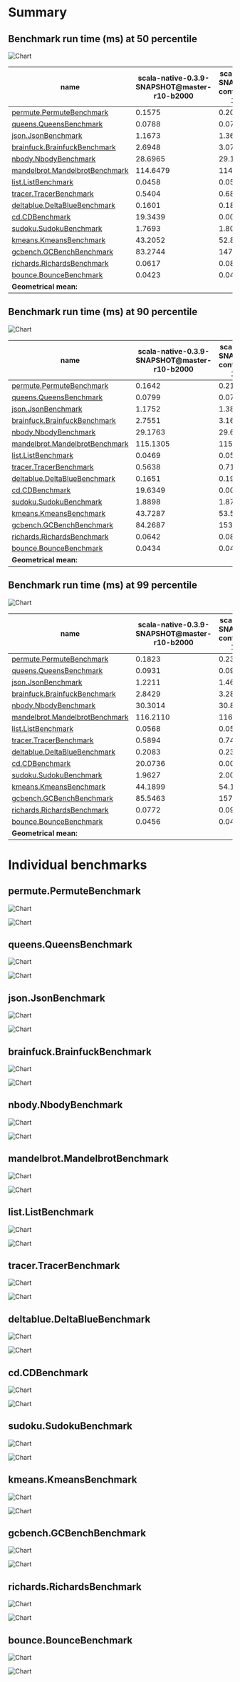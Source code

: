 # Summary
## Benchmark run time (ms) at 50 percentile 
![Chart](relative_percentile_50.png)

|name | scala-native-0.3.9-SNAPSHOT@master-r10-b2000 | scala-native-0.3.9-SNAPSHOT@gengc-config-256-1-true-1-r10-b2000 | |
| -- | -- | -- | -- |
|[permute.PermuteBenchmark](#permutepermutebenchmark)|0.1575|0.2059|+30.75%|
|[queens.QueensBenchmark](#queensqueensbenchmark)|0.0788|0.0787|__-0.13%__|
|[json.JsonBenchmark](#jsonjsonbenchmark)|1.1673|1.3615|+16.63%|
|[brainfuck.BrainfuckBenchmark](#brainfuckbrainfuckbenchmark)|2.6948|3.0776|+14.21%|
|[nbody.NbodyBenchmark](#nbodynbodybenchmark)|28.6965|29.1389|+1.54%|
|[mandelbrot.MandelbrotBenchmark](#mandelbrotmandelbrotbenchmark)|114.6479|114.5861|__-0.05%__|
|[list.ListBenchmark](#listlistbenchmark)|0.0458|0.0513|+12.07%|
|[tracer.TracerBenchmark](#tracertracerbenchmark)|0.5404|0.6890|+27.50%|
|[deltablue.DeltaBlueBenchmark](#deltabluedeltabluebenchmark)|0.1601|0.1849|+15.49%|
|[cd.CDBenchmark](#cdcdbenchmark)|19.3439|0.0000|__-100.00%__|
|[sudoku.SudokuBenchmark](#sudokusudokubenchmark)|1.7693|1.8061|+2.08%|
|[kmeans.KmeansBenchmark](#kmeanskmeansbenchmark)|43.2052|52.8249|+22.27%|
|[gcbench.GCBenchBenchmark](#gcbenchgcbenchbenchmark)|83.2744|147.2316|+76.80%|
|[richards.RichardsBenchmark](#richardsrichardsbenchmark)|0.0617|0.0840|+36.14%|
|[bounce.BounceBenchmark](#bouncebouncebenchmark)|0.0423|0.0437|+3.27%|
| __Geometrical mean:__|| |+17.03%|
## Benchmark run time (ms) at 90 percentile 
![Chart](relative_percentile_90.png)

|name | scala-native-0.3.9-SNAPSHOT@master-r10-b2000 | scala-native-0.3.9-SNAPSHOT@gengc-config-256-1-true-1-r10-b2000 | |
| -- | -- | -- | -- |
|[permute.PermuteBenchmark](#permutepermutebenchmark)|0.1642|0.2130|+29.74%|
|[queens.QueensBenchmark](#queensqueensbenchmark)|0.0799|0.0792|__-0.91%__|
|[json.JsonBenchmark](#jsonjsonbenchmark)|1.1752|1.3817|+17.57%|
|[brainfuck.BrainfuckBenchmark](#brainfuckbrainfuckbenchmark)|2.7551|3.1620|+14.77%|
|[nbody.NbodyBenchmark](#nbodynbodybenchmark)|29.1763|29.6483|+1.62%|
|[mandelbrot.MandelbrotBenchmark](#mandelbrotmandelbrotbenchmark)|115.1305|115.0629|__-0.06%__|
|[list.ListBenchmark](#listlistbenchmark)|0.0469|0.0518|+10.41%|
|[tracer.TracerBenchmark](#tracertracerbenchmark)|0.5638|0.7132|+26.49%|
|[deltablue.DeltaBlueBenchmark](#deltabluedeltabluebenchmark)|0.1651|0.1908|+15.60%|
|[cd.CDBenchmark](#cdcdbenchmark)|19.6349|0.0000|__-100.00%__|
|[sudoku.SudokuBenchmark](#sudokusudokubenchmark)|1.8898|1.8718|__-0.95%__|
|[kmeans.KmeansBenchmark](#kmeanskmeansbenchmark)|43.7287|53.5388|+22.43%|
|[gcbench.GCBenchBenchmark](#gcbenchgcbenchbenchmark)|84.2687|153.4368|+82.08%|
|[richards.RichardsBenchmark](#richardsrichardsbenchmark)|0.0642|0.0869|+35.40%|
|[bounce.BounceBenchmark](#bouncebouncebenchmark)|0.0434|0.0449|+3.43%|
| __Geometrical mean:__|| |+16.80%|
## Benchmark run time (ms) at 99 percentile 
![Chart](relative_percentile_99.png)

|name | scala-native-0.3.9-SNAPSHOT@master-r10-b2000 | scala-native-0.3.9-SNAPSHOT@gengc-config-256-1-true-1-r10-b2000 | |
| -- | -- | -- | -- |
|[permute.PermuteBenchmark](#permutepermutebenchmark)|0.1823|0.2331|+27.88%|
|[queens.QueensBenchmark](#queensqueensbenchmark)|0.0931|0.0920|__-1.17%__|
|[json.JsonBenchmark](#jsonjsonbenchmark)|1.2211|1.4645|+19.93%|
|[brainfuck.BrainfuckBenchmark](#brainfuckbrainfuckbenchmark)|2.8429|3.2815|+15.43%|
|[nbody.NbodyBenchmark](#nbodynbodybenchmark)|30.3014|30.8758|+1.90%|
|[mandelbrot.MandelbrotBenchmark](#mandelbrotmandelbrotbenchmark)|116.2110|116.1809|__-0.03%__|
|[list.ListBenchmark](#listlistbenchmark)|0.0568|0.0546|__-3.84%__|
|[tracer.TracerBenchmark](#tracertracerbenchmark)|0.5894|0.7463|+26.62%|
|[deltablue.DeltaBlueBenchmark](#deltabluedeltabluebenchmark)|0.2083|0.2301|+10.50%|
|[cd.CDBenchmark](#cdcdbenchmark)|20.0736|0.0000|__-100.00%__|
|[sudoku.SudokuBenchmark](#sudokusudokubenchmark)|1.9627|2.0098|+2.40%|
|[kmeans.KmeansBenchmark](#kmeanskmeansbenchmark)|44.1899|54.1976|+22.65%|
|[gcbench.GCBenchBenchmark](#gcbenchgcbenchbenchmark)|85.5463|157.8681|+84.54%|
|[richards.RichardsBenchmark](#richardsrichardsbenchmark)|0.0772|0.0970|+25.73%|
|[bounce.BounceBenchmark](#bouncebouncebenchmark)|0.0456|0.0469|+2.98%|
| __Geometrical mean:__|| |+15.14%|
# Individual benchmarks
## permute.PermuteBenchmark
![Chart](percentile_permute.PermuteBenchmark.png)

![Chart](example_run_3_permute.PermuteBenchmark.png)

## queens.QueensBenchmark
![Chart](percentile_queens.QueensBenchmark.png)

![Chart](example_run_3_queens.QueensBenchmark.png)

## json.JsonBenchmark
![Chart](percentile_json.JsonBenchmark.png)

![Chart](example_run_3_json.JsonBenchmark.png)

## brainfuck.BrainfuckBenchmark
![Chart](percentile_brainfuck.BrainfuckBenchmark.png)

![Chart](example_run_3_brainfuck.BrainfuckBenchmark.png)

## nbody.NbodyBenchmark
![Chart](percentile_nbody.NbodyBenchmark.png)

![Chart](example_run_3_nbody.NbodyBenchmark.png)

## mandelbrot.MandelbrotBenchmark
![Chart](percentile_mandelbrot.MandelbrotBenchmark.png)

![Chart](example_run_3_mandelbrot.MandelbrotBenchmark.png)

## list.ListBenchmark
![Chart](percentile_list.ListBenchmark.png)

![Chart](example_run_3_list.ListBenchmark.png)

## tracer.TracerBenchmark
![Chart](percentile_tracer.TracerBenchmark.png)

![Chart](example_run_3_tracer.TracerBenchmark.png)

## deltablue.DeltaBlueBenchmark
![Chart](percentile_deltablue.DeltaBlueBenchmark.png)

![Chart](example_run_3_deltablue.DeltaBlueBenchmark.png)

## cd.CDBenchmark
![Chart](percentile_cd.CDBenchmark.png)

![Chart](example_run_3_cd.CDBenchmark.png)

## sudoku.SudokuBenchmark
![Chart](percentile_sudoku.SudokuBenchmark.png)

![Chart](example_run_3_sudoku.SudokuBenchmark.png)

## kmeans.KmeansBenchmark
![Chart](percentile_kmeans.KmeansBenchmark.png)

![Chart](example_run_3_kmeans.KmeansBenchmark.png)

## gcbench.GCBenchBenchmark
![Chart](percentile_gcbench.GCBenchBenchmark.png)

![Chart](example_run_3_gcbench.GCBenchBenchmark.png)

## richards.RichardsBenchmark
![Chart](percentile_richards.RichardsBenchmark.png)

![Chart](example_run_3_richards.RichardsBenchmark.png)

## bounce.BounceBenchmark
![Chart](percentile_bounce.BounceBenchmark.png)

![Chart](example_run_3_bounce.BounceBenchmark.png)

